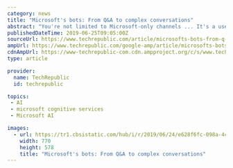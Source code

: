 ```yaml
---
category: news
title: "Microsoft's bots: From Q&A to complex conversations"
abstract: "You're not limited to Microsoft-only channels ... It's a useful tool for building and running basic help bots, using FAQs to train the underlying cognitive services. The new release now supports multi-turn conversations, with the ability to respond ..."
publishedDateTime: 2019-06-25T09:05:00Z
sourceUrl: https://www.techrepublic.com/article/microsofts-bots-from-q-a-to-complex-conversations/
ampUrl: https://www.techrepublic.com/google-amp/article/microsofts-bots-from-q-a-to-complex-conversations/
cdnAmpUrl: https://www-techrepublic-com.cdn.ampproject.org/c/s/www.techrepublic.com/google-amp/article/microsofts-bots-from-q-a-to-complex-conversations/
type: article

provider:
  name: TechRepublic
  id: techrepublic

topics:
 - AI
 - microsoft cognitive services
 - Microsoft AI

images:
  - url: https://tr1.cbsistatic.com/hub/i/r/2019/06/24/e628f6fc-098a-4c29-a848-4dd5c960b122/thumbnail/770x578/8164cebdf365c0308c908b293b7dc0dd/microsoft-bots-thumb.jpg
    width: 770
    height: 578
    title: "Microsoft's bots: From Q&A to complex conversations"
---
```

